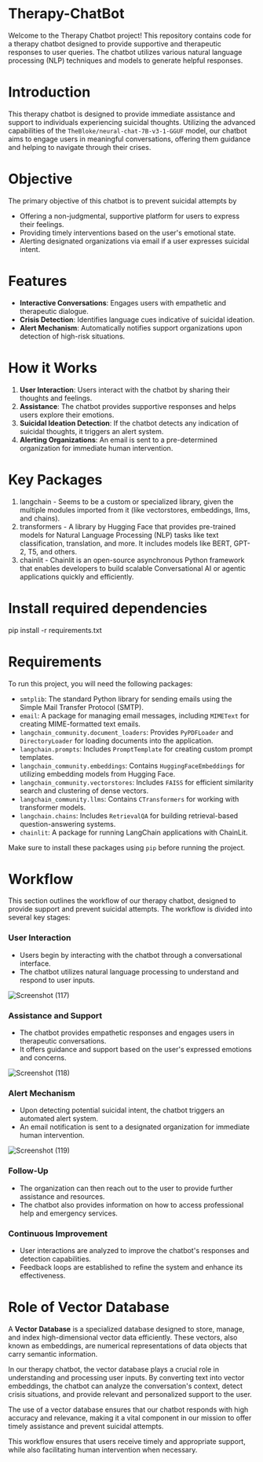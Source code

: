 # Therapy-ChatBot

Welcome to the Therapy Chatbot project! This repository contains code for a therapy chatbot designed to provide supportive and therapeutic responses to user queries. The chatbot utilizes various natural language processing (NLP) techniques and models to generate helpful responses.

# Introduction

This therapy chatbot is designed to provide immediate assistance and support to individuals experiencing suicidal thoughts. Utilizing the advanced capabilities of the `TheBloke/neural-chat-7B-v3-1-GGUF` model, our chatbot aims to engage users in meaningful conversations, offering them guidance and helping to navigate through their crises.

# Objective 

The primary objective of this chatbot is to prevent suicidal attempts by

- Offering a non-judgmental, supportive platform for users to express their feelings.
- Providing timely interventions based on the user's emotional state.
- Alerting designated organizations via email if a user expresses suicidal intent.

# Features

- **Interactive Conversations**: Engages users with empathetic and therapeutic dialogue.
- **Crisis Detection**: Identifies language cues indicative of suicidal ideation.
- **Alert Mechanism**: Automatically notifies support organizations upon detection of high-risk situations.

# How it Works

1. **User Interaction**: Users interact with the chatbot by sharing their thoughts and feelings.
2. **Assistance**: The chatbot provides supportive responses and helps users explore their emotions.
3. **Suicidal Ideation Detection**: If the chatbot detects any indication of suicidal thoughts, it triggers an alert system.
4. **Alerting Organizations**: An email is sent to a pre-determined organization for immediate human intervention.

# Key Packages

1) langchain - Seems to be a custom or specialized library, given the multiple modules imported from it (like vectorstores, embeddings, llms, and chains).
2) transformers - A library by Hugging Face that provides pre-trained models for Natural Language Processing (NLP) tasks like text classification, translation, and more. It includes models like BERT, GPT-2, T5, and others.
3) chainlit - Chainlit is an open-source asynchronous Python framework that enables developers to build scalable Conversational AI or agentic applications quickly and efficiently.

# Install required dependencies

pip install -r requirements.txt

# Requirements

To run this project, you will need the following packages:

- `smtplib`: The standard Python library for sending emails using the Simple Mail Transfer Protocol (SMTP).
- `email`: A package for managing email messages, including `MIMEText` for creating MIME-formatted text emails.
- `langchain_community.document_loaders`: Provides `PyPDFLoader` and `DirectoryLoader` for loading documents into the application.
- `langchain.prompts`: Includes `PromptTemplate` for creating custom prompt templates.
- `langchain_community.embeddings`: Contains `HuggingFaceEmbeddings` for utilizing embedding models from Hugging Face.
- `langchain_community.vectorstores`: Includes `FAISS` for efficient similarity search and clustering of dense vectors.
- `langchain_community.llms`: Contains `CTransformers` for working with transformer models.
- `langchain.chains`: Includes `RetrievalQA` for building retrieval-based question-answering systems.
- `chainlit`: A package for running LangChain applications with ChainLit.

Make sure to install these packages using `pip` before running the project.

# Workflow

This section outlines the workflow of our therapy chatbot, designed to provide support and prevent suicidal attempts. The workflow is divided into several key stages:

### User Interaction
- Users begin by interacting with the chatbot through a conversational interface.
- The chatbot utilizes natural language processing to understand and respond to user inputs.

![Screenshot (117)](https://github.com/SundharessB/Therapy-ChatBot/assets/139948283/ad713001-019d-4442-b5e9-888cfc16df5d)

### Assistance and Support
- The chatbot provides empathetic responses and engages users in therapeutic conversations.
- It offers guidance and support based on the user's expressed emotions and concerns.

![Screenshot (118)](https://github.com/SundharessB/Therapy-ChatBot/assets/139948283/482ce68a-d63f-4fe6-aedf-b84e7e24528d)

### Alert Mechanism

- Upon detecting potential suicidal intent, the chatbot triggers an automated alert system.
- An email notification is sent to a designated organization for immediate human intervention.

![Screenshot (119)](https://github.com/SundharessB/Therapy-ChatBot/assets/139948283/99e59f9c-6a4e-4614-a8b7-7860bcd42b78)


### Follow-Up

- The organization can then reach out to the user to provide further assistance and resources.
- The chatbot also provides information on how to access professional help and emergency services.

### Continuous Improvement

- User interactions are analyzed to improve the chatbot's responses and detection capabilities.
- Feedback loops are established to refine the system and enhance its effectiveness.

# Role of Vector Database

A **Vector Database** is a specialized database designed to store, manage, and index high-dimensional vector data efficiently. These vectors, also known as embeddings, are numerical representations of data objects that carry semantic information.

In our therapy chatbot, the vector database plays a crucial role in understanding and processing user inputs. By converting text into vector embeddings, the chatbot can analyze the conversation's context, detect crisis situations, and provide relevant and personalized support to the user.

The use of a vector database ensures that our chatbot responds with high accuracy and relevance, making it a vital component in our mission to offer timely assistance and prevent suicidal attempts.

This workflow ensures that users receive timely and appropriate support, while also facilitating human intervention when necessary.









